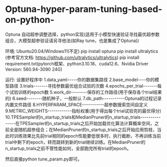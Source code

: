 # Optuna-hyper-param-tuning-based-on-python-
Optuna 自动超参调整选择，python实现(适用于小模型快速验证寻找最优超参数组合，大模型超参验证请另寻他法(如Ray tune，也是集成了Optuna))


环境:
Ubuntu20.04/Windows11(不定)
pip install optuna
pip install ultralytics  (参考官方文档: https://github.com/ultralytics/ultralytics)
pip install requirement.txt(pytorch框架、python3.10.18、cuda12.6、Nvidia Driver Version: 560.94-3090 24G)

运行:
设置好程序中
1.data_yaml-----你的数据集路径
2.base_model----你的模型路径
3.trials-------寻找参数最优组合试验的次数
4.epochs_per_trial-------每个试验训练的epoch数
5.work_dir--------保存的工作路径(用于保存各个trial结果的)
6.seed--------随机种子，一般默认
7.db_path-----------Optuna的过程记录内置文件路径
8.HYPERPARAM_SPACE-----------超参数搜索空间自定义
9.METRIC_WEIGHTS------------指标权重(用于得出每个trial试验完的最优得分)
10.TPESampler的n_startup_trials和MedianPruner的n_startup_trials---------------在TPESampler的n_startup_trials之后开始加载优化算法计算概率空间，之前全是随机超参组合；在MedianPruner的n_startup_trials之后开始应用剪枝，当此时训练效果比先前trial相同的epoch性能要低很多时，执行截断，不再训练当前trial中剩下的epoch，转而跳转到新的trial继续训练。在MedianPruner的n_startup_trials之前不管性能如何，全部跑完所有trial的epoch。

然后直接python tune_param.py即可。

